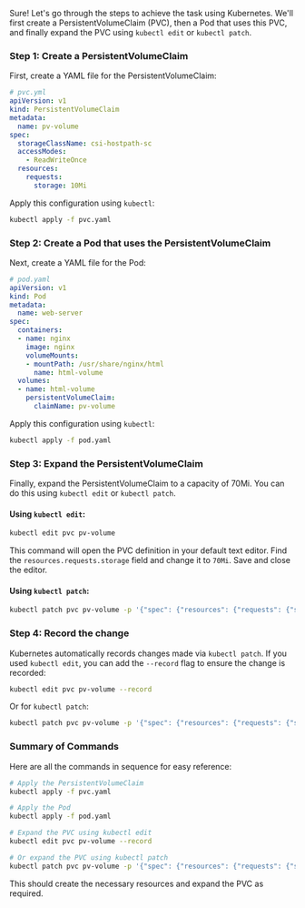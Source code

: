 Sure! Let's go through the steps to achieve the task using Kubernetes. We'll first create a PersistentVolumeClaim (PVC), then a Pod that uses this PVC, and finally expand the PVC using `kubectl edit` or `kubectl patch`.

### Step 1: Create a PersistentVolumeClaim

First, create a YAML file for the PersistentVolumeClaim:

```yaml
# pvc.yml
apiVersion: v1
kind: PersistentVolumeClaim
metadata:
  name: pv-volume
spec:
  storageClassName: csi-hostpath-sc
  accessModes:
    - ReadWriteOnce
  resources:
    requests:
      storage: 10Mi
```

Apply this configuration using `kubectl`:

```bash
kubectl apply -f pvc.yaml
```

### Step 2: Create a Pod that uses the PersistentVolumeClaim

Next, create a YAML file for the Pod:

```yaml
# pod.yaml
apiVersion: v1
kind: Pod
metadata:
  name: web-server
spec:
  containers:
  - name: nginx
    image: nginx
    volumeMounts:
    - mountPath: /usr/share/nginx/html
      name: html-volume
  volumes:
  - name: html-volume
    persistentVolumeClaim:
      claimName: pv-volume
```

Apply this configuration using `kubectl`:

```bash
kubectl apply -f pod.yaml
```

### Step 3: Expand the PersistentVolumeClaim

Finally, expand the PersistentVolumeClaim to a capacity of 70Mi. You can do this using `kubectl edit` or `kubectl patch`.

#### Using `kubectl edit`:

```bash
kubectl edit pvc pv-volume
```

This command will open the PVC definition in your default text editor. Find the `resources.requests.storage` field and change it to `70Mi`. Save and close the editor.

#### Using `kubectl patch`:

```bash
kubectl patch pvc pv-volume -p '{"spec": {"resources": {"requests": {"storage": "70Mi"}}}}'
```

### Step 4: Record the change

Kubernetes automatically records changes made via `kubectl patch`. If you used `kubectl edit`, you can add the `--record` flag to ensure the change is recorded:

```bash
kubectl edit pvc pv-volume --record
```

Or for `kubectl patch`:

```bash
kubectl patch pvc pv-volume -p '{"spec": {"resources": {"requests": {"storage": "70Mi"}}}}' --record
```

### Summary of Commands

Here are all the commands in sequence for easy reference:

```bash
# Apply the PersistentVolumeClaim
kubectl apply -f pvc.yaml

# Apply the Pod
kubectl apply -f pod.yaml

# Expand the PVC using kubectl edit
kubectl edit pvc pv-volume --record

# Or expand the PVC using kubectl patch
kubectl patch pvc pv-volume -p '{"spec": {"resources": {"requests": {"storage": "70Mi"}}}}' --record
```

This should create the necessary resources and expand the PVC as required.